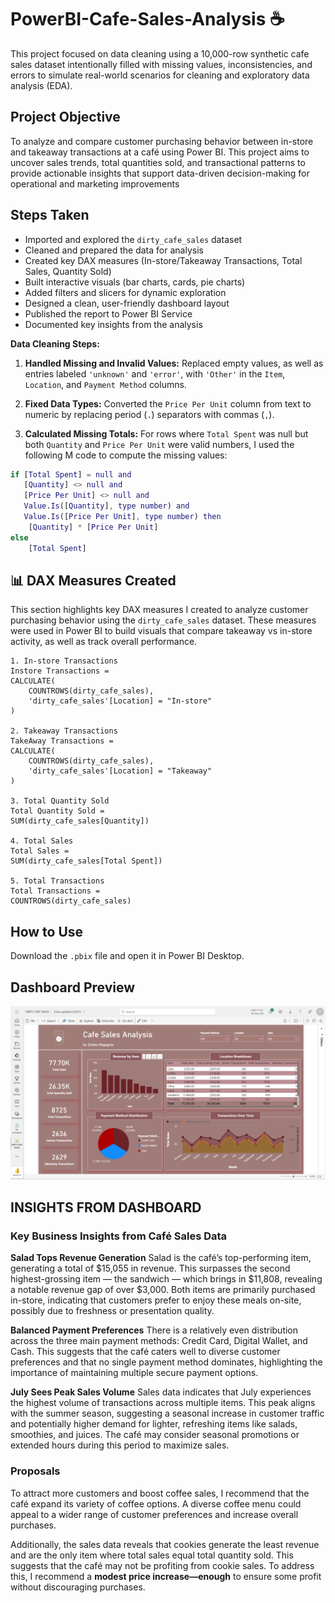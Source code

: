# PowerBI-Cafe-Sales-Analysis ☕
This project focused on data cleaning using a 10,000-row synthetic cafe sales dataset intentionally filled with missing values, inconsistencies, and errors to simulate real-world scenarios for cleaning and exploratory data analysis (EDA).

## Project Objective
To analyze and compare customer purchasing behavior between in-store and takeaway transactions at a café using Power BI. This project aims to uncover sales trends, total quantities sold, and transactional patterns to provide actionable insights that support data-driven decision-making for operational and marketing improvements

## Steps Taken
- Imported and explored the `dirty_cafe_sales` dataset  
- Cleaned and prepared the data for analysis  
- Created key DAX measures (In-store/Takeaway Transactions, Total Sales, Quantity Sold)  
- Built interactive visuals (bar charts, cards, pie charts)  
- Added filters and slicers for dynamic exploration  
- Designed a clean, user-friendly dashboard layout  
- Published the report to Power BI Service  
- Documented key insights from the analysis  

**Data Cleaning Steps:**

1. **Handled Missing and Invalid Values:** Replaced empty values, as well as entries labeled `'unknown'` and `'error'`, with `'Other'` in the `Item`, `Location`, and `Payment Method` columns.

2. **Fixed Data Types:** Converted the `Price Per Unit` column from text to numeric by replacing period (`.`) separators with commas (`,`).

3. **Calculated Missing Totals:** For rows where `Total Spent` was null but both `Quantity` and `Price Per Unit` were valid numbers, I used the following M code to compute the missing values:

```m
if [Total Spent] = null and 
   [Quantity] <> null and 
   [Price Per Unit] <> null and 
   Value.Is([Quantity], type number) and 
   Value.Is([Price Per Unit], type number) then
    [Quantity] * [Price Per Unit]
else
    [Total Spent]
```

## 📊 DAX Measures Created

This section highlights key DAX measures I created to analyze customer purchasing behavior using the `dirty_cafe_sales` dataset. These measures were used in Power BI to build visuals that compare takeaway vs in-store activity, as well as track overall performance.

```DAX
1. In-store Transactions
Instore Transactions = 
CALCULATE(
    COUNTROWS(dirty_cafe_sales), 
    'dirty_cafe_sales'[Location] = "In-store"
)

2. Takeaway Transactions
TakeAway Transactions = 
CALCULATE(
    COUNTROWS(dirty_cafe_sales), 
    'dirty_cafe_sales'[Location] = "Takeaway"
)

3. Total Quantity Sold
Total Quantity Sold = 
SUM(dirty_cafe_sales[Quantity])

4. Total Sales
Total Sales = 
SUM(dirty_cafe_sales[Total Spent])

5. Total Transactions
Total Transactions = 
COUNTROWS(dirty_cafe_sales)
```



## How to Use
Download the `.pbix` file and open it in Power BI Desktop.
## Dashboard Preview

![Dashboard](./overview.png)

## INSIGHTS FROM DASHBOARD
### Key Business Insights from Café Sales Data
**Salad Tops Revenue Generation**
Salad is the café’s top-performing item, generating a total of $15,055 in revenue. This surpasses the second highest-grossing item — the sandwich — which brings in $11,808, revealing a notable revenue gap of over $3,000.
Both items are primarily purchased in-store, indicating that customers prefer to enjoy these meals on-site, possibly due to freshness or presentation quality.

**Balanced Payment Preferences**
There is a relatively even distribution across the three main payment methods: Credit Card, Digital Wallet, and Cash. This suggests that the café caters well to diverse customer preferences and that no single payment method dominates, highlighting the importance of maintaining multiple secure payment options.

**July Sees Peak Sales Volume**
Sales data indicates that July experiences the highest volume of transactions across multiple items. This peak aligns with the summer season, suggesting a seasonal increase in customer traffic and potentially higher demand for lighter, refreshing items like salads, smoothies, and juices. The café may consider seasonal promotions or extended hours during this period to maximize sales.

### Proposals
To attract more customers and boost coffee sales, I recommend that the café expand its variety of coffee options. A diverse coffee menu could appeal to a wider range of customer preferences and increase overall purchases.

Additionally, the sales data reveals that cookies generate the least revenue and are the only item where total sales equal total quantity sold. This suggests that the café may not be profiting from cookie sales. To address this, I recommend a **modest price increase—enough** to ensure some profit without discouraging purchases.
